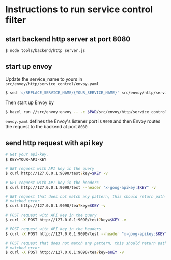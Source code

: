 # Instructions to run service control filter

## start backend http server at port 8080

```bash
$ node tools/backend/http_server.js
```

## start up envoy

Update the service_name to yours in `src/envoy/http/service_control/envoy.yaml`

```bash
$ sed 's/REPLACE_SERVICE_NAME/{YOUR_SERVICE_NAME}' src/envoy/http/service_control/envoy.yaml
```

Then start up Envoy by

```bash
$ bazel run //src/envoy:envoy -- -c $PWD/src/envoy/http/service_control/envoy.yaml -l debug
```

`envoy.yaml` defines the Envoy's listener port is `9090` and then Envoy routes the request
to the backend at port `8080`

## send http request with api key

```bash
# Get your api-key.
$ KEY=YOUR-API-KEY

# GET request with API key in the query
$ curl http://127.0.0.1:9090/test?key=$KEY -v

# GET request with API key in the headers
$ curl http://127.0.0.1:9090/test --header "x-goog-apikey:$KEY" -v

# GET request that does not match any pattern, this should return path not 
# matched error
$ curl http://127.0.0.1:9090/tea?key=$KEY -v

# POST request with API key in the query
$ curl -X POST http://127.0.0.1:9090/test?key=$KEY -v

# POST request with API key in the headers
$ curl -X POST http://127.0.0.1:9090/test --header "x-goog-apikey:$KEY" -v

# POST request that does not match any pattern, this should return path not 
# matched error
$ curl -X POST http://127.0.0.1:9090/tea?key=$KEY -v
```
